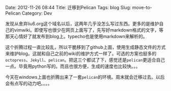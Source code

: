 Date: 2012-11-26 08:44
Title: 迁移到Pelican
Tags: blog 
Slug: move-to-Pelican
Category: Dev


发现从舍弃liu6.org这个域名以后，这两年几乎没怎么写过东西。更多的是维护自己的vimwiki。即使写也很少在网页上面写了，先写好markdown格式的文字，等那天心情好了就发布到blog上。typecho也是使用markdown来解析的。


这个折腾过程一直比较乱，所以干脆移到了github上面，使用生成静态文件的方式来维护blog。这就和自己之前的wiki的维护方式一样了。可选的方案也挺多的`octopress`、`Jekyll`、`pelican`。把这三个都试了下，感觉还是`pelican`更适合自己一点。毕竟用python写的。而且也很方便，生成的速度也比较快。。。


今天在windows上面也折腾出来了一套`pelican`的环境。周末就会迁移过去。以后会有点写的动力吧。。。。